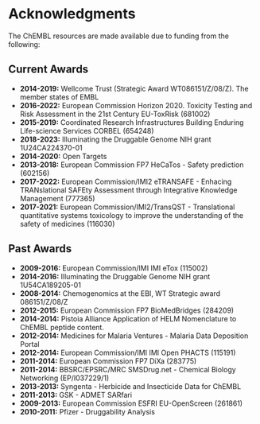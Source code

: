# Acknowledgments

The ChEMBL resources are made available due to funding from the following:

## Current Awards

* **2014-2019:** Wellcome Trust \(Strategic Award WT086151/Z/08/Z\). The member states of EMBL  
* **2016-2022:** European Commission Horizon 2020. Toxicity Testing and Risk Assessment in the 21st Century EU-ToxRisk \(681002\)  
* **2015-2019:** Coordinated Research Infrastructures Building Enduring Life-science Services CORBEL \(654248\)  
* **2018-2023:** Illuminating the Druggable Genome NIH grant 1U24CA224370-01  
* **2014-2020:** Open Targets  
* **2013-2018:** European Commission FP7 HeCaTos - Safety prediction \(602156\)  
* **2017-2022:** European Commission/IMI2 eTRANSAFE - Enhacing TRANslational SAFEty Assessment through Integrative Knowledge Management \(777365\)  
* **2017-2021:** European Commission/IMI2/TransQST - Translational quantitative systems toxicology to improve the understanding of the safety of medicines \(116030\)

## Past Awards

* **2009-2016:** European Commission/IMI IMI eTox \(115002\)  
* **2014-2016:** Illuminating the Druggable Genome NIH grant 1U54CA189205-01  
* **2008-2014:** Chemogenomics at the EBI, WT Strategic award 086151/Z/08/Z  
* **2012-2015:** European Commission FP7 BioMedBridges \(284209\)  
* **2014-2014:** Pistoia Alliance Application of HELM Nomenclature to ChEMBL peptide content.  
* **2012-2014:** Medicines for Malaria Ventures - Malaria Data Deposition Portal  
* **2012-2014:** European Commission/IMI IMI Open PHACTS \(115191\)  
* **2011-2014:** European Commission FP7 DiXa \(283775\)  
* **2011-2014:** BBSRC/EPSRC/MRC SMSDrug.net - Chemical Biology Networking \(EP/I037229/1\)  
* **2013-2013:** Syngenta - Herbicide and Insecticide Data for ChEMBL  
* **2011-2013:** GSK - ADMET SARfari  
* **2009-2013:** European Commission ESFRI EU-OpenScreen \(261861\)  
* **2010-2011:** Pfizer - Druggability Analysis

